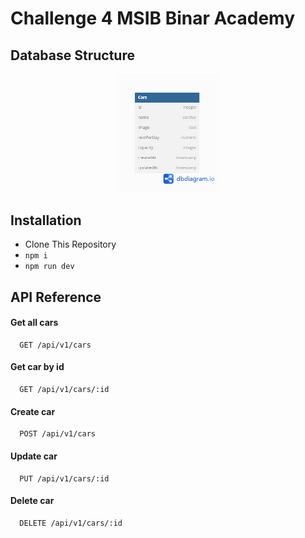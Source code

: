 # Challenge 4 MSIB Binar Academy

## Database Structure

<p align="center" width="100%">
    <img width="33%" src="./dbstructure.png"> 
</p>

## Installation

- Clone This Repository
- `npm i`
- `npm run dev`

## API Reference

#### Get all cars

```http
  GET /api/v1/cars
```

#### Get car by id

```http
  GET /api/v1/cars/:id
```

#### Create car

```http
  POST /api/v1/cars
```

#### Update car

```http
  PUT /api/v1/cars/:id
```

#### Delete car

```http
  DELETE /api/v1/cars/:id
```
